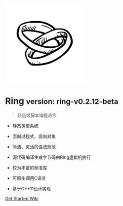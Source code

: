 <!-- _coverpage.md -->

![](./media/ring-logo-1.png)

# Ring <small>version: ring-v0.2.12-beta</small>

> 轻量级脚本编程语言
> 

- 静态类型系统

- 面向过程式、面向对象

- 简洁、灵活的语法规范

- 源代码编译生成字节码由Ring虚拟机执行

- 较为丰富的标准库

- 可原生调用C语言

- 基于C++11设计实现

[Get Started Wiki](./markdown/index-v2/001-Ring简介.md)

